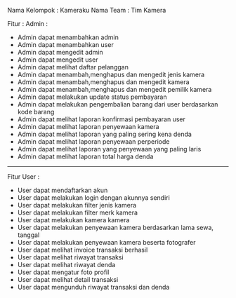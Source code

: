 Nama Kelompok : Kameraku
Nama Team : Tim Kamera

Fitur :
Admin : 
- Admin dapat menambahkan admin
- Admin dapat menambahkan user
- Admin dapat mengedit admin
- Admin dapat mengedit user
- Admin dapat melihat daftar pelanggan
- Admin dapat menambah,menghapus dan mengedit jenis kamera
- Admin dapat menambah,menghapus dan mengedit kamera
- Admin dapat menambah,menghapus dan mengedit pemilik kamera
- Admin dapat melakukan update status pembayaran
- Admin dapat melakukan pengembalian barang dari user berdasarkan kode barang
- Admin dapat melihat laporan konfirmasi pembayaran user
- Admin dapat melihat laporan penyewaan kamera
- Admin dapat melihat laporan yang paling sering kena denda
- Admin dapat melihat laporan penyewaan perperiode
- Admin dapat melihat laporan yang penyewaan yang paling laris
- Admin dapat melihat laporan total harga denda
----------------------------------------------------------------------------------
 Fitur User :
- User dapat mendaftarkan akun
- User dapat melakukan login dengan akunnya sendiri
- User dapat melakukan filter jenis kamera
- User dapat melakukan filter merk kamera
- User dapat melakukan kamera kamera
- User dapat melakukan penyewaan kamera berdasarkan lama sewa, tanggal
- User dapat melakukan penyewaan kamera beserta fotografer
- User dapat melihat invoice transaksi berhasil
- User dapat melihat riwayat transaksi
- User dapat melihat riwayat denda
- User dapat mengatur foto profil
- User dapat melihat detail transaksi
- User dapat mengunduh riwayat transaksi dan denda
